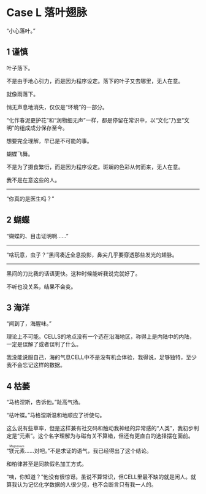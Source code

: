 # Case L 落叶翅脉

“小心落叶。”

## 1 谨慎

叶子落下。

不是由于地心引力，而是因为程序设定。落下的叶子又去哪里，无人在意。

就像雨落下。

悄无声息地消失，仅仅是“环境”的一部分。

“化作春泥更护花”和“润物细无声”一样，都是停留在常识中，以“文化”乃至“文明”的组成成分保存至今。

想要完全理解，早已是不可能的事。

蝴蝶飞舞。

不是为了摄食繁衍，而是因为程序设定。斑斓的色彩从何而来，无人在意。

我不是在意这些的人。

---

“你真的是医生吗？”

## 2 蝴蝶

“蝴蝶的、目击证明啊……”

---

“啥玩意，虫子？”黑间凑近全息投影，鼻尖几乎要穿透那些发光的翅脉。

---

黑间的刀比我的话语更快。这种时候能听我说完就好了。

不听也没关系，结果不会变。

## 3 海洋

“闻到了，海腥味。”

理论上不可能。CELLS的地点没有一个选在沿海地区，称得上是内陆中的内陆，一定是误解了或者误判了什么。

我没能说服自己，海的气息CELL中不是没有机会体验，我得说，足够独特，至少我不会忘记这样的数据。

## 4 枯萎

“马格涅斯，告诉他。”趾高气扬。

“枯叶蝶。”马格涅斯温和地顺应了祈使句。

这么说有些草率，但是这样兼有社交码和触动我神经的异常感的“人类”，我初步判定是“元素”。这个名字理解为与磁有关不算错，但还有更直白的选择摆在面前。

“<ruby>镁元素<rt>Magnesium</rt></ruby>……对吧。”不是求证的语气，我已经得出了这个结论。

和柏律甚至是同款假名加工方式。

“咦，你知道？”他没有很惊讶。虽说不算常识，但CELL里最不缺的就是闲人。就算我认为记忆化学数据的人很少见，也不会断言只有我一人的。